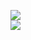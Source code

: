 [![](https://img.shields.io/badge/Made%20With-Github%20Spray-lightgrey.svg?style=for-the-badge&logo=github)](https://github.com/Annihil/github-spray#4877)  
[![](https://i.imgur.com/2DrTn0Z.gif)](https://github.com/Annihil/github-spray)